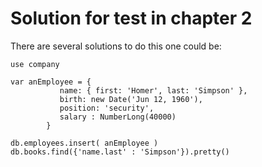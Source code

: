 # Solution for test in chapter 2

There are several solutions to do this one could be:

	use company

	var anEmployee = {
               name: { first: 'Homer', last: 'Simpson' },
               birth: new Date('Jun 12, 1960'),
               position: 'security',
               salary : NumberLong(40000)
            }

	db.employees.insert( anEmployee )
	db.books.find({'name.last' : 'Simpson'}).pretty()